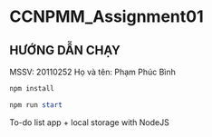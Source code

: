 # CCNPMM_Assignment01

## HƯỚNG DẪN CHẠY
MSSV: 20110252
Họ và tên: Phạm Phúc Bình
```powershell
npm install
```
```powershell
npm run start
```
To-do list app + local storage with NodeJS
